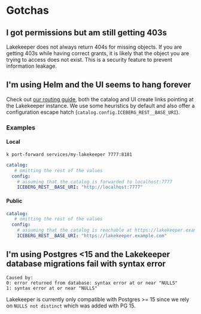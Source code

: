 # Gotchas

## I got permissions but am still getting 403s

Lakekeeper does not always return 404s for missing objects. If you are getting 403s while having correct grants, it is likely that the object you are trying to access does not exist. This is a security feature to prevent information leakage.

## I'm using Helm and the UI seems to hang forever

Check out [our routing guide](./configuration.md#routing-and-base-url), both the catalog and UI create links pointing at the Lakekeeper instance. We use some heuristics by default and also offer a configuration escape hatch (`catalog.config.ICEBERG_REST__BASE_URI`).

### Examples

#### Local

```ssh
k port-forward services/my-lakekeeper 7777:8181
```

```yaml
catalog:
   # omitting the rest of the values
  config:
    # assuming that the catalog is forwarded to localhost:7777
    ICEBERG_REST__BASE_URI: "http://localhost:7777"
```

#### Public

```yaml
catalog:
   # omitting the rest of the values
  config:
    # assuming that the catalog is reachable at https://lakekeeper.example.com
    ICEBERG_REST__BASE_URI: "https://lakekeeper.example.com"
```


## I'm using Postgres <15 and the Lakekeeper database migrations fail with syntax error

```
Caused by:
0: error returned from database: syntax error at or near "NULLS"
1: syntax error at or near "NULLS"
```

Lakekeeper is currently only compatible with Postgres >= 15 since we rely on `NULLS not distinct` which was added with PG 15.
